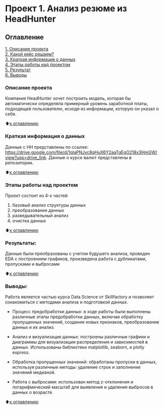 # Проект 1. Анализ резюме из HeadHunter

## Оглавление  
[1. Описание проекта](.README.md#Описание-проекта)  
[2. Какой кейс решаем?](.README.md#Какой-кейс-решаем)  
[3. Краткая информация о данных](.README.md#Краткая-информация-о-данных)  
[4. Этапы работы над проектом](.README.md#Этапы-работы-над-проектом)  
[5. Результат](.README.md#Результат)    
[6. Выводы](.README.md#Выводы) 

### Описание проекта    
Компания HeadHunter хочет построить модель, которая бы автоматически определяла примерный уровень заработной платы, подходящей пользователю, исходя из информации, которую он указал о себе. 

:arrow_up:[к оглавлению](_)

### Краткая информация о данных
Данные с HH представлены по ссылке: https://drive.google.com/file/d/1qlaPNJyc8qHuX6Y2aaTgEgO218x3HmGW/view?usp=drive_link. Данные о курсе валют представлены в репозитории. 
  
:arrow_up:[к оглавлению](.README.md#Оглавление)


### Этапы работы над проектом 
Проект состоит из 4-х частей
1. базовый анализ структуры данных
2. преобразование данных
3. разведывательный анализ
4. очистка данных

:arrow_up:[к оглавлению](.README.md#Оглавление)


### Результаты:  
Данные были преобразованы с учетом будушего анализа, проведен EDA с построением графиков, произведена работа с дубликатами, пропусками и выбросами

:arrow_up:[к оглавлению](.README.md#Оглавление)


### Выводы:  
Работа является частью курса Data Science от Skillfactory и позволяет ознакомиться с методами анализа и подготовкой данных. 

* Процесс предобработки данных: в ходе работы были выполнены различные этапы предобработки данных, включая обработку пропущенных значений, создание новых признаков, преобразование данных и их анализ.

* Анализ и визуализация данных: построены различные графики и диаграммы для визуализации распределения и зависимостей в данных. Использованы библиотеки matplotlib, seaborn, и plotly express.

* Обработка пропущенных значений: обработаны пропуски в данных, используя различные методы: удаление строк и заполнение значений медианой. 

* Работа с выбросами: использован метод z-отклонения и логарифмический масштаб для выявления и удаления выбросов в данных о возрасте.

:arrow_up:[к оглавлению](.README.md#Оглавление)
